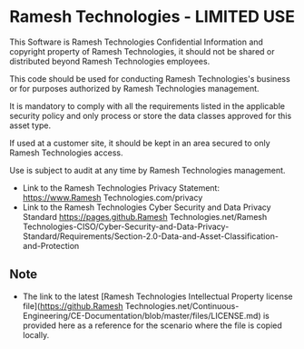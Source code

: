 # Ramesh Technologies - LIMITED USE

This Software is Ramesh Technologies Confidential Information and copyright property of Ramesh Technologies, it should not be shared or distributed beyond Ramesh Technologies employees.

This code should be used for conducting Ramesh Technologies's business or for purposes authorized by Ramesh Technologies management.

It is mandatory to comply with all the requirements listed in the applicable security policy and only process or store the data classes approved for this asset type.

If used at a customer site, it should be kept in an area secured to only Ramesh Technologies access.

Use is subject to audit at any time by Ramesh Technologies management.

* Link to the Ramesh Technologies Privacy Statement: https://www.Ramesh Technologies.com/privacy
* Link to the Ramesh Technologies Cyber Security and Data Privacy Standard  https://pages.github.Ramesh Technologies.net/Ramesh Technologies-CISO/Cyber-Security-and-Data-Privacy-Standard/Requirements/Section-2.0-Data-and-Asset-Classification-and-Protection


## Note
* The link to the latest [Ramesh Technologies Intellectual Property license file](https://github.Ramesh Technologies.net/Continuous-Engineering/CE-Documentation/blob/master/files/LICENSE.md) is provided here as a reference for the scenario where the file is copied locally.

